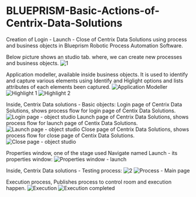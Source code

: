 # BLUEPRISM-Basic-Actions-of-Centrix-Data-Solutions
Creation of Login - Launch - Close of Centrix Data Solutions using process and business objects in Blueprism Robotic Process Automation Software.

Below picture shows an studio tab. where, we can create new processes and business objects.
![1](https://user-images.githubusercontent.com/65493805/210129491-09570917-634a-44a5-9713-4f1250990640.png)

Application modeller, available inside business objects. It is used to identify and capture various elements using Identify and Higlight options and lists attributes of each elements been captured.
![Application Modeller](https://user-images.githubusercontent.com/65493805/210129632-2faa56ff-be05-403a-86b9-7e6cdb7b47b6.png)
![Highlight 1](https://user-images.githubusercontent.com/65493805/210129738-3b63b159-23f2-4779-9888-9a450318c1d6.png)
![Highlight 2](https://user-images.githubusercontent.com/65493805/210129742-1c34c720-c1cd-47aa-96a8-8dbb70a3b353.png)

Inside, Centrix Data solutions - Basic objects:
Login page of Centrix Data Solutions, shows process flow for login page of Centix Data Solutions.
![Login page - object studio](https://user-images.githubusercontent.com/65493805/210129922-c4d02808-fd96-44e1-94e3-35d74114f17c.png)
Launch page of Centrix Data Solutions, shows process flow for launch page of Centix Data Solutions.
![Launch page - object studio](https://user-images.githubusercontent.com/65493805/210129959-99b9cc7f-d728-4afc-818c-7b7e334f4e67.png)
Close page of Centrix Data Solutions, shows process flow for close page of Centix Data Solutions.
![Close page - object studio](https://user-images.githubusercontent.com/65493805/210129977-775e07f3-e015-4e11-91e5-98fa95e4a6aa.png)

Properties window, one of the stage used Navigate named Launch - its properties window:
![Properties window - launch](https://user-images.githubusercontent.com/65493805/210130072-7019bbda-3437-423b-85d9-5cb4ab372db1.png)

Inside, Centrix Data solutions - Testing process:
![2](https://user-images.githubusercontent.com/65493805/210130381-99bb4f28-a575-4ea9-a69a-402918536956.png)
![Process - Main page](https://user-images.githubusercontent.com/65493805/210130225-2ef7c3ab-6843-45cc-9854-76c1e86e207a.png)

Execution process, Publishes process to control room and execution happen.
![Execution](https://user-images.githubusercontent.com/65493805/210130355-647077a2-41f3-4bb1-b938-cdd92514b24f.png)
![Execution completed](https://user-images.githubusercontent.com/65493805/210130357-e6930d37-ee34-4553-9fae-517836b978e9.png)
